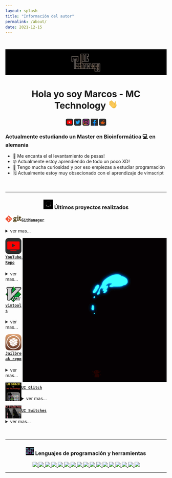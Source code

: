 ```yaml
---
layout: splash
title: "Información del autor"
permalink: /about/
date: 2021-12-15
---
```


<br>

[![MC Technology](../assets/images/src/mctechnology_extendido.GIF)](https://www.youtube.com/c/mctechnology17)

<h1 align="center">Hola yo soy Marcos - MC Technology <img src="../assets/images/src/wave.gif" width="30px"></h1>

<h3 align="center"><tr><td>

[<img align="center" alt="MC Technology | YouTube" width="22px" src="../assets/images/src/youtube.png" />][youtube]
[<img align="center" alt="@mctechnology17 | Twitter" width="22px" src="../assets/images/src/twitter.png" />][twitter]
[<img align="center" alt="@mctechnology17 | Instagram" width="22px" src="../assets/images/src/instagram.png" />][instagram]
[<img align="center" alt="MC Technology17 | Facebook" width="22px" src="../assets/images/src/facebook.png" />][facebook]
[<img align="center" alt="@mctechnology17 | Reddit" width="22px" src="../assets/images/src/reddit.png" />][reddit]

</td> </tr></h3>

### Actualmente estudiando un Master en Bioinformática 💻 en alemania
- 🦾 Me encanta el el levantamiento de pesas!
- 🤓 Actualmente estoy aprendiendo de todo un poco XD!
- 👾 Tengo mucha curiosidad y por eso empiezas a estudiar programación
- 🗒  Actualmente estoy muy obsecionado con el aprendizaje de vimscript
</details>

<br />

---

<h3 align="center"><img src="../assets/images/src/cabeza.GIF" width="30px" height="30px"> Últimos proyectos realizados</h3>

<tr>
<td>

[<img align="left" alt="gm | Git Manager" width="50px" src="../assets/images/src/git_logo.png" />][gm]

</td>
<td> <h4 align="left"> <a href="https://github.com/mctechnology17/gm" target="_blank"><code>GitManager</code></a> </h4>
  <details>
    <summary>ver mas...</summary>

    GitManager es un asistente multiplataforma que se puede combinar
    con su zsh/bash/fish/powershell o con su editor
    vim/vi/nvim/Gvim/MacVim.

  </details> </td>
</tr>
<tr>
<td>

[<img align="left" alt="youtuberepo | YouTube Repo" width="50px" src="../assets/images/src/youtube_alternativ.png" />][youtuberepo]

</td>
<img align="right" alt=yomero" width="450px" height="450px" src="../assets/images/src/pokemon.GIF">
<td> <h4 align="left"> <a href="https://github.com/mctechnology17/youtube_repo_mc_technology" target="_blank"><code>YouTube Repo</code></a> </h4>
  <details>
    <summary>ver mas...</summary>

    Un buen repositorio para compartir mi conocimiento.
    y ayudar a la comunidad de desarrollo en
    youtube con lo que he aprendido hasta ahora.
    Las contribuciones también son bienvenidas: D!

  </details> </td>
</tr>
<tr>
<td>

[<img align="left" alt="vimtools | VimTools" width="50px" src="../assets/images/src/vim.png" />][vimtools]

</td>
<td> <h4 align="left"> <a href="https://github.com/mctechnology17/vimtools" target="_blank"><code>vimtools</code></a> </h4>
  <details>
    <summary>ver mas...</summary>

    VimTools es un complemento para complementar su editor
    texto / código favorito vim, vi, nvim, Gvim o MacVim.

  </details> </td>
</tr>
<tr>
<td>

[<img align="left" alt="jailbreakrepo | Jailbreak Repo" width="50px" src="../assets/images/src/cydia7.png" />][jailbreakrepo]

</td>
<td> <h4 align="left"> <a href="https://mctechnology17.github.io/" target="_blank"><code>Jailbreak repo</code></a> </h4>
  <details>
    <summary>ver mas...</summary>

    Una contribución a la comunidad de Jailbreaker

  </details> </td>
</tr>
<tr>
<td>

[<img align="left" alt="uiswitch | UI Glitch" width="50px" src="../assets/images/src/uiglitch.png" />][uiglitch]

</td>
<td> <h4 align="left"> <a href="https://repo.packix.com/package/com.mctechnology.uiglitch/" target="_blank"><code>UI Glitch</code></a> </h4>
  <details>
    <summary>ver mas...</summary>

    UI Glitch está aquí !!!

    Dale a tu iPhone un aspecto diferente con UI Glitch.
    La familia UI de MC Technology! Creado para los amantes de la
    personalización de la interfaz de usuario!
    Con UI Glitch puedes obtener una combinación exquisita para
    complementar tus temas!
    Más de 20 tonos con diferentes grados de opacidad y colores!
    Compatibilidad con miles de temas! Incluye un tema animado exclusivo!

  </details> </td>
</tr>
<tr>
<td>

[<img align="left" alt="uiswitches | UI Switches" width="50px" src="../assets/images/src/uiswitches.png" />][uiswitches]

</td>
<td> <h4 align="left"> <a href="https://repo.packix.com/package/com.mctechnology.uiswitches/" target="_blank"><code>UI Switches</code></a> </h4>
  <details>
    <summary>ver mas...</summary>

    Interruptores de interfaz de usuario
    Dale a tu iPhone un aspecto diferente con UI Cambia la familia UI de
    MC Technology! Creado para los amantes de la personalización de
    interfaz de usuario!
    Cómo utilizar los interruptores de la interfaz de usuario? Instale la
    extensión de la interfaz de usuario de Snowboard y Snowboard desde el
    repositorio de Spark.

  </details> </td>
</tr>

<br />
<br />

---

<h3 align="center"><img src="../assets/images/src/0101.GIF" width="25px" height="25px"> Lenguajes de programación y herramientas</h3>
<p align="center">
    <a href="https://www.youtube.com/channel/UC_mYh5PYPHBJ5YYUj8AIkcw" target="_blank"> <img src="https://img.shields.io/badge/OS-Linux-informational?style=flat&logo=linux&logoColor=white&color=2bbc8a"/> </a>
    <a href="https://www.youtube.com/channel/UC_mYh5PYPHBJ5YYUj8AIkcw" target="_blank"> <img src="https://img.shields.io/badge/OS-MacOS-informational?style=flat&logo=macos&logoColor=white&color=2bbc8a"/> </a>
    <a href="https://www.youtube.com/channel/UC_mYh5PYPHBJ5YYUj8AIkcw" target="_blank"> <img src="https://img.shields.io/badge/OS-Windows-informational?style=flat&logo=windows&logoColor=white&color=2bbc8a"/> </a>
    <a href="https://www.youtube.com/channel/UC_mYh5PYPHBJ5YYUj8AIkcw" target="_blank"> <img src="https://img.shields.io/badge/Code-Python-informational?style=flat&logo=python&logoColor=white&color=2bbc8a"/> </a>
    <a href="https://www.youtube.com/channel/UC_mYh5PYPHBJ5YYUj8AIkcw" target="_blank"> <img src="https://img.shields.io/badge/Code-JavaScript-informational?style=flat&logo=javascript&logoColor=white&color=2bbc8a"/> </a>
    <a href="https://www.youtube.com/channel/UC_mYh5PYPHBJ5YYUj8AIkcw" target="_blank"> <img src="https://img.shields.io/badge/Code-C-informational?style=flat&logo=c&logoColor=white&color=2bbc8a"/> </a>
    <a href="https://www.youtube.com/channel/UC_mYh5PYPHBJ5YYUj8AIkcw" target="_blank"> <img src="https://img.shields.io/badge/Code-C++-informational?style=flat&logo=c++&logoColor=white&color=2bbc8a"/> </a>
    <a href="https://www.youtube.com/channel/UC_mYh5PYPHBJ5YYUj8AIkcw" target="_blank"> <img src="https://img.shields.io/badge/Code-R-informational?style=flat&logo=r&logoColor=white&color=2bbc8a"/> </a>
    <a href="https://www.youtube.com/channel/UC_mYh5PYPHBJ5YYUj8AIkcw" target="_blank"> <img src="https://img.shields.io/badge/Code-Make-informational?style=flat&logo=cmake&logoColor=white&color=2bbc8a"/> </a>
    <a href="https://www.youtube.com/channel/UC_mYh5PYPHBJ5YYUj8AIkcw" target="_blank"> <img src="https://img.shields.io/badge/Code-HTML5-informational?style=flat&logo=html5&logoColor=white&color=2bbc8a"/> </a>
    <a href="https://www.youtube.com/channel/UC_mYh5PYPHBJ5YYUj8AIkcw" target="_blank"> <img src="https://img.shields.io/badge/Code-Vim-informational?style=flat&logo=vim&logoColor=white&color=2bbc8a"/> </a>
    <a href="https://www.youtube.com/channel/UC_mYh5PYPHBJ5YYUj8AIkcw" target="_blank"> <img src="https://img.shields.io/badge/Code-Markdown-informational?style=flat&logo=markdown&logoColor=white&color=2bbc8a"/> </a>
    <a href="https://www.youtube.com/channel/UC_mYh5PYPHBJ5YYUj8AIkcw" target="_blank"> <img src="https://img.shields.io/badge/Shell-Bash-informational?style=flat&logo=gnu-bash&logoColor=white&color=2bbc8a"/> </a>
    <a href="https://www.youtube.com/channel/UC_mYh5PYPHBJ5YYUj8AIkcw" target="_blank"> <img src="https://img.shields.io/badge/Tools-Docker-informational?style=flat&logo=docker&logoColor=white&color=2bbc8a"/> </a>
    <a href="https://www.youtube.com/channel/UC_mYh5PYPHBJ5YYUj8AIkcw" target="_blank"> <img src="https://img.shields.io/badge/Tools-Git-informational?style=flat&logo=git&logoColor=white&color=2bbc8a"/> </a>
    <a href="https://www.youtube.com/channel/UC_mYh5PYPHBJ5YYUj8AIkcw" target="_blank"> <img src="https://img.shields.io/badge/Tools-GitHub-informational?style=flat&logo=github&logoColor=white&color=2bbc8a"/> </a>
    <a href="https://www.youtube.com/channel/UC_mYh5PYPHBJ5YYUj8AIkcw" target="_blank"> <img src="https://img.shields.io/badge/Tools-GitLab-informational?style=flat&logo=gitlab&logoColor=white&color=2bbc8a"/> </a>
</p>

---


[twitter]: https://twitter.com/mctechnology17
[youtube]: https://www.youtube.com/c/mctechnology17
[instagram]: https://www.instagram.com/mctechnology17/
[facebook]: https://m.facebook.com/mctechnology17/
[reddit]:https://www.reddit.com/user/mctechnology17

[vimtools]: https://github.com/mctechnology17/vimtools
[jailbreakrepo]: https://mctechnology17.github.io/
[uiglitch]: https://repo.packix.com/package/com.mctechnology.uiglitch/
[uiswitches]: https://repo.packix.com/package/com.mctechnology.uiswitches/
[gm]: https://github.com/mctechnology17/gm
[youtuberepo]: https://github.com/mctechnology17/youtube_repo_mc_technology
